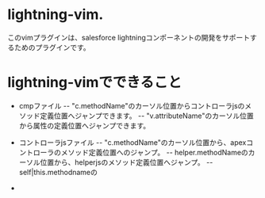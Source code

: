 # lightning-vim.

このvimプラグインは、salesforce lightningコンポーネントの開発をサポートするためのプラグインです。

# lightning-vimでできること

- cmpファイル
-- "c.methodName"のカーソル位置からコントローラjsのメソッド定義位置へジャンプできます。
-- "v.attributeName"のカーソル位置から属性の定義位置へジャンプできます。

- コントローラjsファイル
-- "c.methodName"のカーソル位置から、apexコントローラのメソッド定義位置へのジャンプ。
-- helper.methodNameのカーソル位置から、helperjsのメソッド定義位置へジャンプ。
-- self|this.methodnameの

- 
